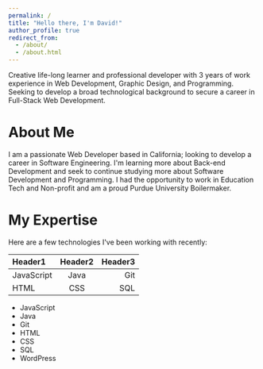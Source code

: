 ```yaml
---
permalink: /
title: "Hello there, I'm David!"
author_profile: true
redirect_from: 
  - /about/
  - /about.html
---
```


Creative life-long learner and professional developer with 3 years of work experience in Web Development, Graphic Design, and Programming. Seeking to develop a broad technological background to secure a career in Full-Stack Web Development.


# About Me

I am a passionate Web Developer based in California; looking to develop a career in Software Engineering. I'm learning more about Back-end Development and seek to continue studying more about Software Development and Programming. I had the opportunity to work in Education Tech and Non-profit and am a proud Purdue University Boilermaker. 

# My Expertise

Here are a few technologies I've been working with recently:

| Header1 | Header2 | Header3 |
|:--------|:-------:|--------:|
| JavaScript   | Java   | Git   |
| HTML   | CSS   | SQL   |

* JavaScript
* Java
* Git
* HTML
* CSS
* SQL
* WordPress